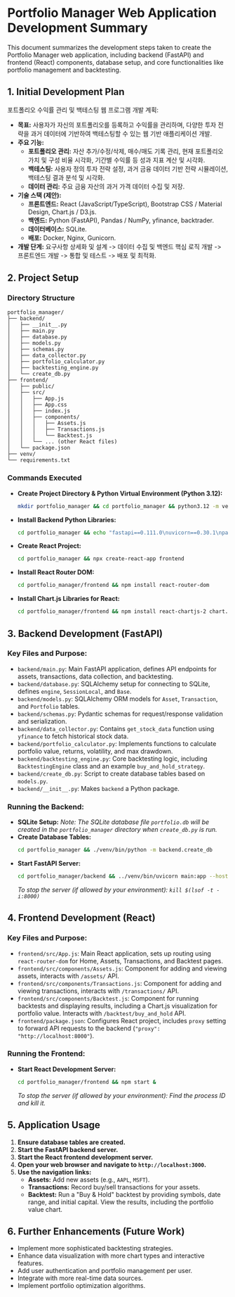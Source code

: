 # Portfolio Manager Web Application Development Summary

This document summarizes the development steps taken to create the Portfolio Manager web application, including backend (FastAPI) and frontend (React) components, database setup, and core functionalities like portfolio management and backtesting.

## 1. Initial Development Plan

포트폴리오 수익률 관리 및 백테스팅 웹 프로그램 개발 계획:

*   **목표:** 사용자가 자신의 포트폴리오를 등록하고 수익률을 관리하며, 다양한 투자 전략을 과거 데이터에 기반하여 백테스팅할 수 있는 웹 기반 애플리케이션 개발.
*   **주요 기능:**
    *   **포트폴리오 관리:** 자산 추가/수정/삭제, 매수/매도 기록 관리, 현재 포트폴리오 가치 및 구성 비율 시각화, 기간별 수익률 등 성과 지표 계산 및 시각화.
    *   **백테스팅:** 사용자 정의 투자 전략 설정, 과거 금융 데이터 기반 전략 시뮬레이션, 백테스팅 결과 분석 및 시각화.
    *   **데이터 관리:** 주요 금융 자산의 과거 가격 데이터 수집 및 저장.
*   **기술 스택 (제안):**
    *   **프론트엔드:** React (JavaScript/TypeScript), Bootstrap CSS / Material Design, Chart.js / D3.js.
    *   **백엔드:** Python (FastAPI), Pandas / NumPy, yfinance, backtrader.
    *   **데이터베이스:** SQLite.
    *   **배포:** Docker, Nginx, Gunicorn.
*   **개발 단계:** 요구사항 상세화 및 설계 -> 데이터 수집 및 백엔드 핵심 로직 개발 -> 프론트엔드 개발 -> 통합 및 테스트 -> 배포 및 최적화.

## 2. Project Setup

### Directory Structure
```
portfolio_manager/
├── backend/
│   ├── __init__.py
│   ├── main.py
│   ├── database.py
│   ├── models.py
│   ├── schemas.py
│   ├── data_collector.py
│   ├── portfolio_calculator.py
│   ├── backtesting_engine.py
│   └── create_db.py
├── frontend/
│   ├── public/
│   ├── src/
│   │   ├── App.js
│   │   ├── App.css
│   │   ├── index.js
│   │   ├── components/
│   │   │   ├── Assets.js
│   │   │   ├── Transactions.js
│   │   │   └── Backtest.js
│   │   └── ... (other React files)
│   └── package.json
├── venv/
└── requirements.txt
```

### Commands Executed

*   **Create Project Directory & Python Virtual Environment (Python 3.12):**
    ```bash
    mkdir portfolio_manager && cd portfolio_manager && python3.12 -m venv venv && source venv/bin/activate && pip install --upgrade pip
    ```
*   **Install Backend Python Libraries:**
    ```bash
    cd portfolio_manager && echo "fastapi==0.111.0\nuvicorn==0.30.1\npandas==2.2.2\nnumpy==1.26.4\npsycopg2-binary==2.9.9\nSQLAlchemy==2.0.30\nyfinance==0.2.40" > requirements.txt && ./venv/bin/pip install -r requirements.txt
    ```
*   **Create React Project:**
    ```bash
    cd portfolio_manager && npx create-react-app frontend
    ```
*   **Install React Router DOM:**
    ```bash
    cd portfolio_manager/frontend && npm install react-router-dom
    ```
*   **Install Chart.js Libraries for React:**
    ```bash
    cd portfolio_manager/frontend && npm install react-chartjs-2 chart.js
    ```

## 3. Backend Development (FastAPI)

### Key Files and Purpose:

*   `backend/main.py`: Main FastAPI application, defines API endpoints for assets, transactions, data collection, and backtesting.
*   `backend/database.py`: SQLAlchemy setup for connecting to SQLite, defines `engine`, `SessionLocal`, and `Base`.
*   `backend/models.py`: SQLAlchemy ORM models for `Asset`, `Transaction`, and `Portfolio` tables.
*   `backend/schemas.py`: Pydantic schemas for request/response validation and serialization.
*   `backend/data_collector.py`: Contains `get_stock_data` function using `yfinance` to fetch historical stock data.
*   `backend/portfolio_calculator.py`: Implements functions to calculate portfolio value, returns, volatility, and max drawdown.
*   `backend/backtesting_engine.py`: Core backtesting logic, including `BacktestingEngine` class and an example `buy_and_hold_strategy`.
*   `backend/create_db.py`: Script to create database tables based on `models.py`.
*   `backend/__init__.py`: Makes `backend` a Python package.

### Running the Backend:

*   **SQLite Setup:**
    *Note: The SQLite database file `portfolio.db` will be created in the `portfolio_manager` directory when `create_db.py` is run.*
*   **Create Database Tables:**
    ```bash
    cd portfolio_manager && ./venv/bin/python -m backend.create_db
    ```
*   **Start FastAPI Server:**
    ```bash
    cd portfolio_manager/backend && ../venv/bin/uvicorn main:app --host 0.0.0.0 --port 8000 &
    ```
    *To stop the server (if allowed by your environment): `kill $(lsof -t -i:8000)`*

## 4. Frontend Development (React)

### Key Files and Purpose:

*   `frontend/src/App.js`: Main React application, sets up routing using `react-router-dom` for Home, Assets, Transactions, and Backtest pages.
*   `frontend/src/components/Assets.js`: Component for adding and viewing assets, interacts with `/assets/` API.
*   `frontend/src/components/Transactions.js`: Component for adding and viewing transactions, interacts with `/transactions/` API.
*   `frontend/src/components/Backtest.js`: Component for running backtests and displaying results, including a Chart.js visualization for portfolio value. Interacts with `/backtest/buy_and_hold` API.
*   `frontend/package.json`: Configures React project, includes `proxy` setting to forward API requests to the backend (`"proxy": "http://localhost:8000"`).

### Running the Frontend:

*   **Start React Development Server:**
    ```bash
    cd portfolio_manager/frontend && npm start &
    ```
    *To stop the server (if allowed by your environment): Find the process ID and kill it.*

## 5. Application Usage

1.  **Ensure database tables are created.**
2.  **Start the FastAPI backend server.**
3.  **Start the React frontend development server.**
4.  **Open your web browser and navigate to `http://localhost:3000`.**
5.  **Use the navigation links:**
    *   **Assets:** Add new assets (e.g., `AAPL`, `MSFT`).
    *   **Transactions:** Record buy/sell transactions for your assets.
    *   **Backtest:** Run a "Buy & Hold" backtest by providing symbols, date range, and initial capital. View the results, including the portfolio value chart.

## 6. Further Enhancements (Future Work)

*   Implement more sophisticated backtesting strategies.
*   Enhance data visualization with more chart types and interactive features.
*   Add user authentication and portfolio management per user.
*   Integrate with more real-time data sources.
*   Implement portfolio optimization algorithms.
